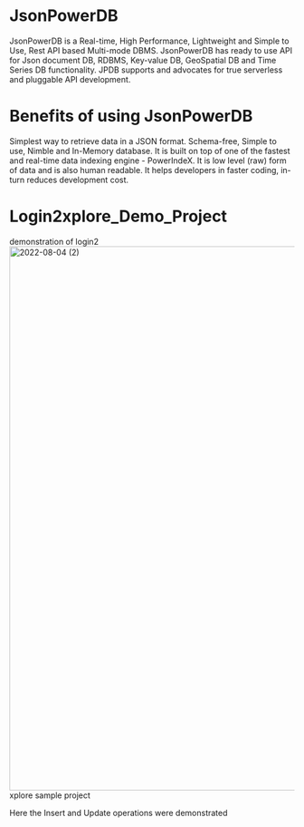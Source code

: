 # JsonPowerDB

JsonPowerDB is a Real-time, High Performance, Lightweight and Simple to Use, Rest API based Multi-mode DBMS. JsonPowerDB has ready to use API for Json document DB, RDBMS, Key-value DB, GeoSpatial DB and Time Series DB functionality. JPDB supports and advocates for true serverless and pluggable API development.

# Benefits of using JsonPowerDB

Simplest way to retrieve data in a JSON format.
Schema-free, Simple to use, Nimble and In-Memory database.
It is built on top of one of the fastest and real-time data indexing engine - PowerIndeX.
It is low level (raw) form of data and is also human readable.
It helps developers in faster coding, in-turn reduces development cost.

# Login2xplore_Demo_Project

demonstration of login2<img width="960" alt="2022-08-04 (2)" src="https://user-images.githubusercontent.com/81104501/182836876-026e39f6-552d-41f5-84b9-f7b765ed2d16.png">
xplore sample project

Here the Insert and Update operations were demonstrated
